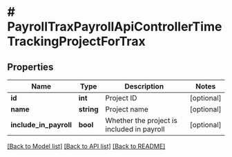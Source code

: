 # # PayrollTraxPayrollApiControllerTimeTrackingProjectForTrax

## Properties

Name | Type | Description | Notes
------------ | ------------- | ------------- | -------------
**id** | **int** | Project ID | [optional]
**name** | **string** | Project name | [optional]
**include_in_payroll** | **bool** | Whether the project is included in payroll | [optional]

[[Back to Model list]](../../README.md#models) [[Back to API list]](../../README.md#endpoints) [[Back to README]](../../README.md)

